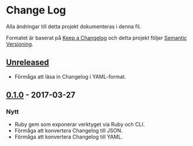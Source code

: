 # Change Log
Alla ändringar till detta projekt dokumenteras i denna fil.

Formatet är baserat på [Keep a Changelog](http://keepachangelog.com/)
och detta projekt följer [Semantic Versioning](http://semver.org/).

## [Unreleased]
- Förmåga att läsa in Changelog i YAML-format.

## [0.1.0] - 2017-03-27
### Nytt
- Ruby gem som exponerar verktyget via Ruby och CLI.
- Förmåga att konvertera Changelog till JSON.
- Förmåga att konvertera Changelog till YAML.

[Unreleased]: https://git.basalt.se/chbr/keepachangelog/compare/0.1.0...HEAD
[0.1.0]: https://git.basalt.se/chbr/keepachangelog/compare/77986bc...0.1.0
